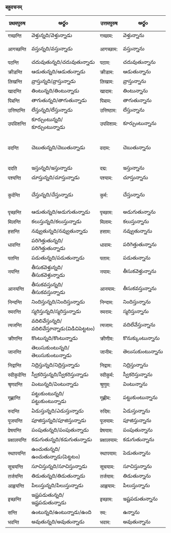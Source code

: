 
 ### बहुवचनम् 
 प्रथमपुरुष | అర్థం | उत्तमपुरुष  | అర్థం | आज्ञा/प्रार्थना | అర్థం |
------------- | ------------- | ------------- | --------- | ------ | ------ |
गच्छन्ति | వెళ్తున్నది/వెళ్తున్నాడు | गच्छाम: | వెళ్తున్నాను | गच्छन्तु | వెళ్ళు |
आगच्छन्ति | వస్తున్నది/వస్తున్నాడు | आगच्छाम: | వస్తున్నాను | आगच्छन्तु | రా (as in లోపలికి రా) |
पठन्ति | చదువుతున్నది/చదువుతున్నాడు | पठाम: | చదువుతున్నాను | पठन्तु | చదువు |
क्रीडन्ति | ఆడుతున్నది/ఆడుతున్నాడు | क्रीडाम: | ఆడుతున్నాను | क्रीडन्तु | ఆడు |
लिखन्ति | వ్రాస్తున్నది/వ్రాస్తున్నాడు | लिखाम: | వ్రాస్తున్నాను | लिखन्तु | వ్రాయు |
खादन्ति | తింటున్నది/తింటున్నాడు | खादाम: | తింటున్నాను | खादन्तु | తిను |
पिबन्ति | తాగుతున్నది/తాగుతున్నాడు | पिबाम: | తాగుతున్నాను | पिबन्तु | త్రాగు |
उत्तिष्ठन्ति | లేస్తున్నది/లేస్తున్నాడు | उत्तिष्ठाम: | లేస్తున్నాను | उत्तिष्ठन्तु | లే |
उपविशन्ति | కూర్చుంటున్నది/కూర్చుంటున్నాడు | उपविशाम: | కూర్చుంటున్నాను | उपविशन्तु | కూర్చో |
वदन्ति | చెబుతున్నది/చెబుతున్నాడు | वदाम: | చెబుతున్నాను | वदन्तु | చెప్పు (as in సమాధానం చెప్పు)
ददति | ఇస్తున్నది/ఇస్తున్నాడు | दद्म: | ఇస్తున్నాను | ददतु | ఇవ్వు |
पश्यन्ति | చూస్తున్నది/చూస్తున్నాడు | पश्याम: | చూస్తున్నాను | पश्यन्तु | చూడు |
कुर्वन्ति | చేస్తున్నది/చేస్తున్నాడు | कुर्म: | చేస్తున్నాను | कुर्वन्तु | చెయ్యి (as in పని చెయ్యి) 
पृच्छन्ति | ఆడుతున్నది/అడుగుతున్నాడు | पृच्छाम: | అడుగుతున్నాను | पृच्छन्तु | అడుగు 
मिलन्ति | కలుస్తున్నది/కలుస్తున్నాడు | मिलाम: | కలుస్తున్నాను | मिलन्तु | కలువు |
हसन्ति | నవ్వుతున్నది/నవ్వుతున్నాడు | हसाम: | నవ్వుతున్నాను | हसन्तु | నవ్వు |
धावन्ति | పరిగెత్తుతున్నది/పరిగెత్తుతున్నాడు | धावाम: | పరిగెత్తుతున్నాను | धावन्तु |పరిగెత్తు |
पतन्ति | పడుతున్నది/పడుతున్నాడు| पताम: | పడుతున్నాను | पतन्तु | పడు |
नयन्ति | తీసుకవెళ్తున్నది/తీసుకవెళ్తున్నాడు | नयाम: | తీసుకవెళ్తున్నాను | नयन्तु | తెసుకవెళ్ళు |
आनयन्ति | తీసుకవస్తున్నది/తీసుకవస్తున్నాడు | आनयाम: | తీసుకవస్తున్నాను | आनयन्तु | తీసుకరా 
निन्दन्ति | నిందిస్తున్నది/నిందిస్తున్నాడు | निन्दाम: | నిందిస్తున్నాను | निन्दन्तु | నిందించు 
स्मरन्ति |  స్మరిస్తున్నది/స్మరిస్తున్నాడు | स्मराम: | స్మరిస్తున్నాను | स्मरन्तु | స్మరించు |
त्यजन्ति |  వదిలివేస్తున్నది/వదిలివేస్తూన్నాడు(విడిచిపెట్టటం) | त्यजाम: | వదిలేవేస్తున్నాను | त्यजन्तु | వదిలివెయ్యి |
क्रीणन्ति |  కొంటున్నది/కొంటున్నాడు | क्रीणीम: | కొనుక్కుంటున్నాను | क्रीणन्तु | కొనుక్కో |
जानन्ति | తెలుసుకుంటున్నది/తెలుసుకుంటున్నాడు | जानीम: | తెలుసుకుంటున్నాను | जानन्तु | తెలుసుకో |
निद्रान्ति | నిద్రిస్తున్నది/నిద్రిస్తున్నాడు | निद्राम: | నిద్రిస్తున్నాను | निद्रान्तु | నిద్రపో |
स्वीकुर्वन्ति |  స్వీకరిస్తున్నది/స్వీకరిస్తున్నాడు | स्वीकुर्म: | స్వీకరిస్తున్నాను | स्वीकुर्वन्तु | స్వీకరించు |
श्रृणवन्ति |  వింటున్నది/వింటున్నాడు | श्रुणुम: | వింటున్నాను | श्रुण्वन्तु | విను |
गृह्णान्ति | పట్టుకుంటున్నది/పట్టుకుంటున్నాడు | गृह्णीम: | పట్టుకుంటున్నాను | गृह्णवन्तु | పట్టుకో |
रुदन्ति | ఏడుస్తున్నది/ఎడుస్తున్నాడు | रुदिम: | ఏడుస్తున్నాను | रुदन्तु | ఏడ్చు |
पूजयन्ति | పూజిస్తున్నది/పూజిస్తున్నాడు | पूजयाम: | పూజిస్తున్నాను | पूजयन्तु | పూజించు |
प्रेषयन्ति |  పంపుతున్నది/పంపుతున్నాడు | प्रेषयाम: | పంపుతున్నాను | प्रेषयन्तु | పంపు |
प्रक्षालयन्ति | కడుగుతున్నది/కడుగుతున్నాడు | प्रक्षालयाम: | కడుగుతున్నాను | प्रक्षालयन्तु | కడుగు |
स्थापयन्ति | ఉంచుతున్నది/ఉంచుతున్నాడు(పెట్టటం) | स्थापयाम: | పెడుతున్నాను | स्थापयन्तु | ఉంచు |
सूचयन्ति | సూచిస్తున్నది/సూచిస్తున్నాడు | सूचयाम: | సూచిస్తున్నాను | सूचयन्तु | సూచించు |
तर्जयन्ति  | తిడుతున్నది/తిడుతున్నాడు | तर्जयाम: | తిడుతున్నాను | तर्जयन्तु | తిట్టు | 
आह्वयन्ति | పిలుస్తున్నది/పిలుస్తున్నాడు | आह्वयाम: | పిలుస్తున్నాను | आह्वयन्तु | పిలువు |
इच्छन्ति |  ఇష్టపడుతున్నది/ఇష్టపడుతున్నాడు | इच्छाम: | ఇష్టపడుతున్నాను | इच्छन्तु | ఇష్టపడు |
सन्ति | ఉంటున్నది/ఉంటున్నాడు/ఉంది | स्म: | ఉన్నాను | सन्तु | ఉండు 
भवन्ति | అవుతున్నది/అవుతున్నాడు | भवाम: | అవుతున్నాను | भवन्तु | అవు |